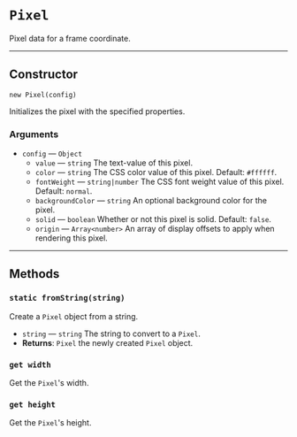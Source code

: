 # `Pixel`

Pixel data for a frame coordinate.

---

## Constructor

`new Pixel(config)`

Initializes the pixel with the specified properties.

### Arguments

-   `config` &mdash; `Object`
    -   `value` &mdash; `string` The text-value of this pixel.
    -   `color` &mdash; `string` The CSS color value of this pixel. Default: `#ffffff`.
    -   `fontWeight` &mdash; `string|number` The CSS font weight value of this pixel. Default: `normal`.
    -   `backgroundColor` &mdash; `string` An optional background color for the pixel.
    -   `solid` &mdash; `boolean` Whether or not this pixel is solid. Default: `false`.
    -   `origin` &mdash; `Array<number>` An array of display offsets to apply when rendering this pixel.

---

## Methods

### `static fromString(string)`

Create a `Pixel` object from a string.

-   `string` &mdash; `string` The string to convert to a `Pixel`.
-   **Returns**: `Pixel` the newly created `Pixel` object.

### `get width`

Get the `Pixel`'s width.

### `get height`

Get the `Pixel`'s height.
